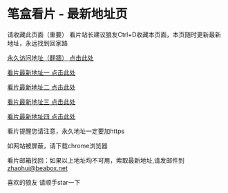 # 笔盒看片 - 最新地址页

请收藏此页面（重要）
看片站长建议狼友Ctrl+D收藏本页面，本页随时更新最新地址，永远找到回家路

[永久访问地址（翻牆） 点击此处](https://beabox.net/)

[看片最新地址一 点击此处](https://csxv3g60i2b.wiki)

[看片最新地址二 点击此处](https://s3l2lj83qbjl.shop)

[看片最新地址三 点击此处](https://s3l2lj83qbjl.shop)

[看片最新地址四 点击此处](https://csxv3g60i2b.wiki)

看片提醒您请注意，永久地址一定要加https

如网站被屏蔽，请下载chrome浏览器

看片邮箱找回：如果以上地址均不可用，索取最新地址,请发邮件到 zhaohui@beabox.net

喜欢的狼友 请顺手star一下